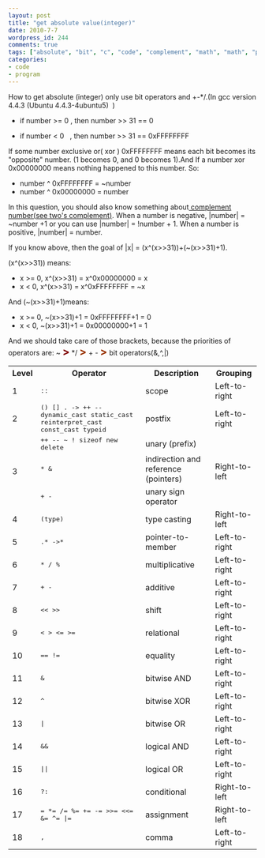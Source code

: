 ```yaml
---
layout: post
title: "get absolute value(integer)"
date: 2010-7-7
wordpress_id: 244
comments: true
tags: ["absolute", "bit", "c", "code", "complement", "math", "math", "priority"]
categories:
- code
- program
---
```

<meta name="_edit_last" content="1" />
<meta name="_su_description" content="how to use bit operator and simple +-*/ to get absolute number." />
<meta name="_su_keywords" content="bit,operator,absolute,complement,number,priority" />
<meta name="_su_rich_snippet_type" content="none" />
<meta name="_su_title" content="bit operators absolute complement number priority" />
<meta name="views" content="1060" />
<meta name="_wp_old_slug" content="absolute-numberinteger" />
How to get absolute (integer) only use bit operators and +-*/.(In gcc version 4.4.3 (Ubuntu 4.4.3-4ubuntu5)&nbsp; )
<ul>
	<li>if number &gt;= 0 , then number &gt;&gt; 31 == 0</li>
</ul>
<ul>
	<li>if number &lt; 0&nbsp;&nbsp; , then number &gt;&gt; 31 == 0xFFFFFFFF</li>
</ul>
If some number exclusive or( xor ) 0xFFFFFFFF means each bit becomes its "opposite" number. (1 becomes 0, and 0 becomes 1).And If a number xor 0x00000000 means nothing happened to this number. So:
<ul>
	<li>number ^ 0xFFFFFFFF = ~number</li>
	<li>number ^ 0x00000000 = number</li>
</ul>
In this question, you should also know something about<a href="http://en.wikipedia.org/wiki/Signed_number_representations#Ones.27_complement"> complement number(see two's complement)</a>. When a number is negative, |number| = ~number +1 or you can use |number| = !number + 1. When a number is positive, |number| = number.

If you know above, then the goal of |x| = (x^(x&gt;&gt;31))+(~(x&gt;&gt;31)+1).

(x^(x&gt;&gt;31)) means:
<ul>
	<li>x &gt;= 0, x^(x&gt;&gt;31) = x^0x00000000 = x</li>
	<li>x &lt; 0, x^(x&gt;&gt;31) = x^0xFFFFFFFF = ~x</li>
</ul>
And (~(x&gt;&gt;31)+1)means:
<ul>
	<li>x &gt;= 0, ~(x&gt;&gt;31)+1 = 0xFFFFFFFF+1 = 0</li>
	<li>x &lt; 0, ~(x&gt;&gt;31)+1 = 0x00000000+1 = 1</li>
</ul>
And we should take care of those brackets, because the priorities of operators are: ~ <span style="color: rgb(128, 0, 0); font-size: 16pt;"><strong>&gt;</strong></span> */ <span style="color: rgb(153, 51, 0); font-size: 16pt;"><strong>&gt;</strong></span> + - <strong><span style="color: rgb(153, 51, 0); font-size: 16pt;">&gt;</span></strong> bit operators(&amp;,^,|)
<table>
<tbody>
<tr>
<th>Level</th>
<th>Operator</th>
<th>Description</th>
<th>Grouping</th>
</tr>
<tr>
<td>1</td>
<td><tt>::</tt></td>
<td>scope</td>
<td>Left-to-right</td>
</tr>
<tr>
<td>2</td>
<td><tt>() [] . -&gt; ++ -- dynamic_cast static_cast  reinterpret_cast const_cast typeid</tt></td>
<td>postfix</td>
<td>Left-to-right</td>
</tr>
<tr>
<td rowspan="3">3</td>
<td><tt>++ -- ~ ! sizeof new delete</tt></td>
<td>unary  (prefix)</td>
<td rowspan="3">Right-to-left</td>
</tr>
<tr>
<td><tt>* &amp;</tt></td>
<td>indirection and reference (pointers)</td>
</tr>
<tr>
<td><tt>+ -</tt></td>
<td>unary sign operator</td>
</tr>
<tr>
<td>4</td>
<td><tt>(type)</tt></td>
<td>type casting</td>
<td>Right-to-left</td>
</tr>
<tr>
<td>5</td>
<td><tt>.* -&gt;*</tt></td>
<td>pointer-to-member</td>
<td>Left-to-right</td>
</tr>
<tr>
<td>6</td>
<td><tt>* / %</tt></td>
<td>multiplicative</td>
<td>Left-to-right</td>
</tr>
<tr>
<td>7</td>
<td><tt>+ -</tt></td>
<td>additive</td>
<td>Left-to-right</td>
</tr>
<tr>
<td>8</td>
<td><tt>&lt;&lt; &gt;&gt;</tt></td>
<td>shift</td>
<td>Left-to-right</td>
</tr>
<tr>
<td>9</td>
<td><tt>&lt; &gt; &lt;= &gt;=</tt></td>
<td>relational</td>
<td>Left-to-right</td>
</tr>
<tr>
<td>10</td>
<td><tt>== !=</tt></td>
<td>equality</td>
<td>Left-to-right</td>
</tr>
<tr>
<td>11</td>
<td><tt>&amp;</tt></td>
<td>bitwise AND</td>
<td>Left-to-right</td>
</tr>
<tr>
<td>12</td>
<td><tt>^</tt></td>
<td>bitwise XOR</td>
<td>Left-to-right</td>
</tr>
<tr>
<td>13</td>
<td><tt>|</tt></td>
<td>bitwise OR</td>
<td>Left-to-right</td>
</tr>
<tr>
<td>14</td>
<td><tt>&amp;&amp;</tt></td>
<td>logical AND</td>
<td>Left-to-right</td>
</tr>
<tr>
<td>15</td>
<td><tt>||</tt></td>
<td>logical OR</td>
<td>Left-to-right</td>
</tr>
<tr>
<td>16</td>
<td><tt>?:</tt></td>
<td>conditional</td>
<td>Right-to-left</td>
</tr>
<tr>
<td>17</td>
<td><tt>= *= /= %= += -= &gt;&gt;= &lt;&lt;= &amp;= ^= |=</tt></td>
<td>assignment</td>
<td>Right-to-left</td>
</tr>
<tr>
<td>18</td>
<td><tt>,</tt></td>
<td>comma</td>
<td>Left-to-right</td>
</tr>
</tbody>
</table>
